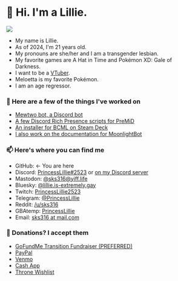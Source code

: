 <!--

This file makes use of the following projects:

LuciNyan/pixel-profile: https://github.com/LuciNyan/pixel-profile


-->

# 👋 Hi. I'm a Lillie.

![](https://pixel-profile-ui.vercel.app/api/github-stats?username=sks316&include_all_commits=true&pixelate_avatar=false&theme=fuji&theme=fuji&color=%23ffffffFF)

* My name is Lillie.
* As of 2024, I'm 21 years old.
* My pronouns are she/her and I am a transgender lesbian.
* My favorite games are A Hat in Time and Pokémon XD: Gale of Darkness.
* I want to be a [VTuber](https://www.howtogeek.com/720841/what-is-a-vtuber/).
* Meloetta is my favorite Pokémon.
* I am an age regressor.

### 📔 Here are a few of the things I've worked on

* [Mewtwo bot, a Discord bot](https://mewtwo-bot.carrd.co)
* [A few Discord Rich Presence scripts for PreMiD](https://premid.app/users/226098403304538122)
* [An installer for BCML on Steam Deck](https://github.com/sks316/bcml-steamdeck)
* [I also work on the documentation for MoonlightBot](https://github.com/MoonlightCapital/MoonlightBot-docs)

### 📫 Here's where you can find me

* GitHub: <- You are here
* Discord: [PrincessLillie#2523](https://discord.com/users/226098403304538122) or [on my Discord server](https://discord.gg/2VYTgFB)
* Mastodon: [@sks316@yiff.life](https://yiff.life/@sks316)
* Bluesky: [@lillie.is-extremely.gay](https://bsky.app/profile/lillie.is-extremely.gay)
* Twitch: [PrincessLillie2523](https://twitch.tv/PrincessLillie2523)
* Telegram: [@PrincessLillie](https://telegram.dog/PrincessLillie)
* Reddit: [/u/sks316](https://reddit.com/u/sks316)
* GBAtemp: [PrincessLillie](https://gbatemp.net/members/princesslillie.340701/)
* Email: [sks316 at mail.com](mailto:sks316@mail.com)

### 💸 Donations? I accept them

* [GoFundMe Transition Fundraiser (PREFERRED)](https://gofund.me/2f61861f)
* [PayPal](https://paypal.me/PrincessLillie2523)
* [Venmo](https://venmo.com/PrincessLillie2523)
* [Cash App](https://cash.app/$Lillie2523)
* [Throne Wishlist](https://throne.me/u/lillie)
